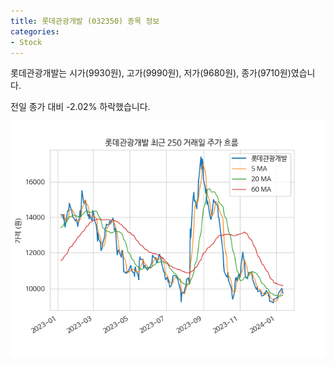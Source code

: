 ```yaml
---
title: 롯데관광개발 (032350) 종목 정보
categories:
- Stock
---
```


롯데관광개발는 시가(9930원), 고가(9990원), 저가(9680원), 종가(9710원)였습니다.

전일 종가 대비 -2.02% 하락했습니다.

<!-- more -->

![032350](/assets/stock_images/032350.png)